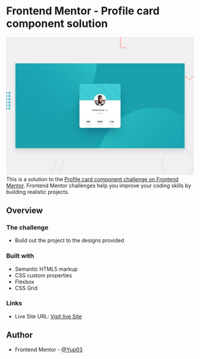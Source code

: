# Frontend Mentor - Profile card component solution

![](./screenshot.jpg)
This is a solution to the [Profile card component challenge on Frontend Mentor](https://www.frontendmentor.io/challenges/profile-card-component-cfArpWshJ). Frontend Mentor challenges help you improve your coding skills by building realistic projects.

## Overview

### The challenge

- Build out the project to the designs provided

### Built with

- Semantic HTML5 markup
- CSS custom properties
- Flexbox
- CSS Grid

### Links

- Live Site URL: [Visit live Site](https://yup03.github.io/Front-End-mentor/profile-card-component-main)

## Author

- Frontend Mentor - [@Yup03](https://www.frontendmentor.io/profile/Yup03)
